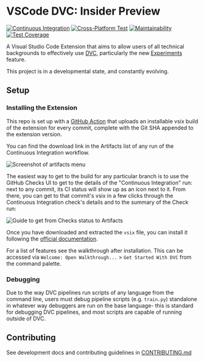 # VSCode DVC: Insider Preview

[![Continuous Integration](https://github.com/iterative/vscode-dvc/actions/workflows/continuous-integration.yml/badge.svg)](https://github.com/iterative/vscode-dvc/actions/workflows/continuous-integration.yml)
[![Cross-Platform Test](https://github.com/iterative/vscode-dvc/actions/workflows/cross-platform-test.yml/badge.svg)](https://github.com/iterative/vscode-dvc/actions/workflows/cross-platform-test.yml)
[![Maintainability](https://api.codeclimate.com/v1/badges/fb243c31ea059c0038b2/maintainability)](https://codeclimate.com/repos/608b5886f52398018b00264c/maintainability)
[![Test Coverage](https://api.codeclimate.com/v1/badges/fb243c31ea059c0038b2/test_coverage)](https://codeclimate.com/repos/608b5886f52398018b00264c/test_coverage)

A Visual Studio Code Extension that aims to allow users of all technical
backgrounds to effectively use [DVC](https://dvc.org/), particularly the new
[Experiments](https://dvc.org/doc/start/experiments) feature.

This project is in a developmental state, and constantly evolving.

## Setup

### Installing the Extension

This repo is set up with a
[GitHub Action](https://github.com/iterative/vscode-dvc/actions) that uploads an
installable vsix build of the extension for every commit, complete with the Git
SHA appended to the extension version.

You can find the download link in the Artifacts list of any run of the
Continuous Integration workflow.

![Screenshot of artifacts menu](https://user-images.githubusercontent.com/9111807/118053924-64d0e000-b353-11eb-8d3d-7e202d741f54.png)

The easiest way to get to the build for any particular branch is to use the
GitHub Checks UI to get to the details of the "Continuous Integration" run: next
to any commit, its CI status will show up as an icon next to it. From there, you
can get to that commit's vsix in a few clicks through the Continuous Integration
check's details and to the summary of the Check run:

![Guide to get from Checks status to Artifacts](https://user-images.githubusercontent.com/9111807/118057990-19bacb00-b35b-11eb-9030-558e802668f1.png)

Once you have downloaded and extracted the `vsix` file, you can install it
following the
[official documentation](https://code.visualstudio.com/docs/editor/extension-marketplace#_install-from-a-vsix).

For a list of features see the walkthrough after installation. This can be
accessed via `Welcome: Open Walkthrough...` > `Get Started With DVC` from the
command palette.

### Debugging

Due to the way DVC pipelines run scripts of any language from the command line,
users must debug pipeline scripts (e.g. `train.py`) standalone in whatever way
debuggers are run on the base language- this is standard for debugging DVC
pipelines, and most scripts are capable of running outside of DVC.

## Contributing

See development docs and contributing guidelines in
[CONTRIBUTING.md](CONTRIBUTING.md)
